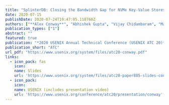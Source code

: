 ```yaml
---
title: "SplinterDB: Closing the Bandwidth Gap for NVMe Key-Value Stores"
date: 2020-07-15
publishDate: 2020-07-24T19:47:05.118760Z
authors: ["**Alex Conway**", "Abhishek Gupta", "Vijay Chidambaram", "Martin Farach-Colton", "Richard Spillane", "Amy Tai", "Rob Johnson"]
publication_types: ["1"]
abstract: ""
featured: true
publication: "*2020 USENIX Annual Technical Conference (USENIX ATC 20)*"
publication_short: "ATC"
url_pdf: "https://www.usenix.org/system/files/atc20-conway.pdf"
links:
  - icon_pack: fas
    icon:
    name: Slides
    url: 'https://www.usenix.org/system/files/atc20-paper885-slides-conway.pdf'
  - icon_pack:
    icon:
    name: USENIX (includes presentation video)
    url: 'https://www.usenix.org/conference/atc20/presentation/conway'
---
```


